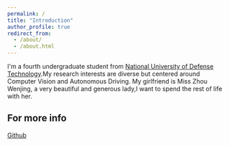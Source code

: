 ```yaml
---
permalink: /
title: "Introduction"
author_profile: true
redirect_from: 
  - /about/
  - /about.html
---
```


I'm a fourth undergraduate student from [National University of Defense Technology](https://www.nudt.edu.cn/).My research interests are diverse but centered around Computer Vision and Autonomous Driving.
My girlfriend is Miss Zhou Wenjing, a very beautiful and generous lady,I want to spend the rest of life with her.


For more info
------
 [Github](https://github.com/Wufeiii)
